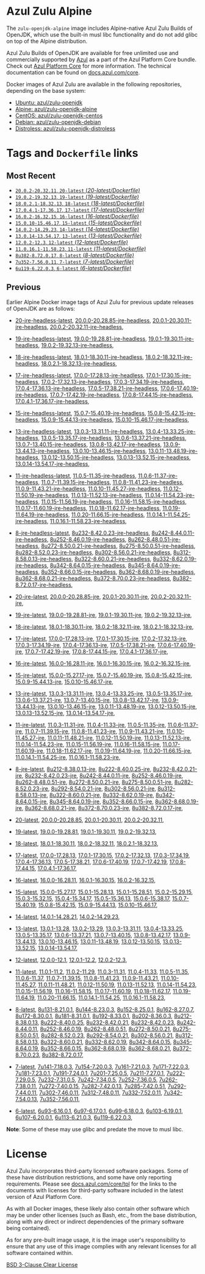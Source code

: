 Azul Zulu Alpine
================

The `zulu-openjdk-alpine` image includes Alpine-native Azul Zulu Builds of OpenJDK, which use the built-in musl libc functionality
and do not add glibc on top of the Alpine distribution.

Azul Zulu Builds of OpenJDK are available for free unlimited use and commercially supported by [Azul][1] as a part of the Azul Platform Core bundle.
Check out [Azul Platform Core][2] for more information. The technical documentation can be found on [docs.azul.com/core][3].

Docker images of Azul Zulu are available in the following repositories, depending on the base system:

  * [Ubuntu: azul/zulu-openjdk][4]
  * [Alpine: azul/zulu-openjdk-alpine][5]
  * [CentOS: azul/zulu-openjdk-centos][6]
  * [Debian: azul/zulu-openjdk-debian][7]
  * [Distroless: azul/zulu-openjdk-distroless][8]

Tags and `Dockerfile` links
===========================

Most Recent
-----------


  * [`20.0.2-20.32.11`, `20-latest` (*20-latest/Dockerfile)*][11]
  * [`19.0.2-19.32.13`, `19-latest` (*19-latest/Dockerfile)*][23]
  * [`18.0.2.1-18.32.13`, `18-latest` (*18-latest/Dockerfile)*][35]
  * [`17.0.4.1-17.36.17`, `17-latest` (*17-latest/Dockerfile)*][47]
  * [`16.0.2-16.32.15`, `16-latest` (*16-latest/Dockerfile)*][80]
  * [`15.0.10-15.46.17`, `15-latest` (*15-latest/Dockerfile)*][88]
  * [`14.0.2-14.29.23`, `14-latest` (*14-latest/Dockerfile)*][112]
  * [`13.0.14-13.54.17`, `13-latest` (*13-latest/Dockerfile)*][115]
  * [`12.0.2-12.3`, `12-latest` (*12-latest/Dockerfile)*][156]
  * [`11.0.16.1-11.58.23`, `11-latest` (*11-latest/Dockerfile)*][160]
  * [`8u382-8.72.0.17`, `8-latest` (*8-latest/Dockerfile)*][222]
  * [`7u352-7.56.0.11`, `7-latest` (*7-latest/Dockerfile)*][295]
  * [`6u119-6.22.0.3`, `6-latest` (*6-latest/Dockerfile)*][318]

Previous
--------

Earlier Alpine Docker image tags of Azul Zulu for previous update releases of OpenJDK are as follows:


  * [20-jre-headless-latest][19],
  [20.0.0-20.28.85-jre-headless][20],
  [20.0.1-20.30.11-jre-headless][21],
  [20.0.2-20.32.11-jre-headless][22],
  
  * [19-jre-headless-latest][31],
  [19.0.0-19.28.81-jre-headless][32],
  [19.0.1-19.30.11-jre-headless][33],
  [19.0.2-19.32.13-jre-headless][34],
  
  * [18-jre-headless-latest][43],
  [18.0.1-18.30.11-jre-headless][44],
  [18.0.2-18.32.11-jre-headless][45],
  [18.0.2.1-18.32.13-jre-headless][46],
  
  * [17-jre-headless-latest][69],
  [17.0.0-17.28.13-jre-headless][70],
  [17.0.1-17.30.15-jre-headless][71],
  [17.0.2-17.32.13-jre-headless][72],
  [17.0.3-17.34.19-jre-headless][73],
  [17.0.4-17.36.13-jre-headless][74],
  [17.0.5-17.38.21-jre-headless][75],
  [17.0.6-17.40.19-jre-headless][76],
  [17.0.7-17.42.19-jre-headless][77],
  [17.0.8-17.44.15-jre-headless][78],
  [17.0.4.1-17.36.17-jre-headless][79],
  
  * [15-jre-headless-latest][107],
  [15.0.7-15.40.19-jre-headless][108],
  [15.0.8-15.42.15-jre-headless][109],
  [15.0.9-15.44.13-jre-headless][110],
  [15.0.10-15.46.17-jre-headless][111],
  
  * [13-jre-headless-latest][143],
  [13.0.3-13.31.11-jre-headless][144],
  [13.0.4-13.33.25-jre-headless][145],
  [13.0.5-13.35.17-jre-headless][146],
  [13.0.6-13.37.21-jre-headless][147],
  [13.0.7-13.40.15-jre-headless][148],
  [13.0.8-13.42.17-jre-headless][149],
  [13.0.9-13.44.13-jre-headless][150],
  [13.0.10-13.46.15-jre-headless][151],
  [13.0.11-13.48.19-jre-headless][152],
  [13.0.12-13.50.15-jre-headless][153],
  [13.0.13-13.52.15-jre-headless][154],
  [13.0.14-13.54.17-jre-headless][155],
  
  * [11-jre-headless-latest][202],
  [11.0.5-11.35-jre-headless][205],
  [11.0.6-11.37-jre-headless][206],
  [11.0.7-11.39.15-jre-headless][207],
  [11.0.8-11.41.23-jre-headless][208],
  [11.0.9-11.43.21-jre-headless][209],
  [11.0.10-11.45.27-jre-headless][210],
  [11.0.12-11.50.19-jre-headless][211],
  [11.0.13-11.52.13-jre-headless][212],
  [11.0.14-11.54.23-jre-headless][213],
  [11.0.15-11.56.19-jre-headless][214],
  [11.0.16-11.58.15-jre-headless][215],
  [11.0.17-11.60.19-jre-headless][216],
  [11.0.18-11.62.17-jre-headless][217],
  [11.0.19-11.64.19-jre-headless][218],
  [11.0.20-11.66.15-jre-headless][219],
  [11.0.14.1-11.54.25-jre-headless][220],
  [11.0.16.1-11.58.23-jre-headless][221],
  
  * [8-jre-headless-latest][276],
  [8u232-8.42.0.23-jre-headless][277],
  [8u242-8.44.0.11-jre-headless][278],
  [8u252-8.46.0.19-jre-headless][279],
  [8u262-8.48.0.51-jre-headless][280],
  [8u272-8.50.0.21-jre-headless][281],
  [8u275-8.50.0.51-jre-headless][282],
  [8u282-8.52.0.23-jre-headless][283],
  [8u302-8.56.0.21-jre-headless][284],
  [8u312-8.58.0.13-jre-headless][285],
  [8u322-8.60.0.21-jre-headless][286],
  [8u332-8.62.0.19-jre-headless][287],
  [8u342-8.64.0.15-jre-headless][288],
  [8u345-8.64.0.19-jre-headless][289],
  [8u352-8.66.0.15-jre-headless][290],
  [8u362-8.68.0.19-jre-headless][291],
  [8u362-8.68.0.21-jre-headless][292],
  [8u372-8.70.0.23-jre-headless][293],
  [8u382-8.72.0.17-jre-headless][294],
  
  * [20-jre-latest][12],
  [20.0.0-20.28.85-jre][16],
  [20.0.1-20.30.11-jre][17],
  [20.0.2-20.32.11-jre][18],
  
  * [19-jre-latest][24],
  [19.0.0-19.28.81-jre][28],
  [19.0.1-19.30.11-jre][29],
  [19.0.2-19.32.13-jre][30],
  
  * [18-jre-latest][36],
  [18.0.1-18.30.11-jre][40],
  [18.0.2-18.32.11-jre][41],
  [18.0.2.1-18.32.13-jre][42],
  
  * [17-jre-latest][48],
  [17.0.0-17.28.13-jre][59],
  [17.0.1-17.30.15-jre][60],
  [17.0.2-17.32.13-jre][61],
  [17.0.3-17.34.19-jre][62],
  [17.0.4-17.36.13-jre][63],
  [17.0.5-17.38.21-jre][64],
  [17.0.6-17.40.19-jre][65],
  [17.0.7-17.42.19-jre][66],
  [17.0.8-17.44.15-jre][67],
  [17.0.4.1-17.36.17-jre][68],
  
  * [16-jre-latest][81],
  [16.0.0-16.28.11-jre][85],
  [16.0.1-16.30.15-jre][86],
  [16.0.2-16.32.15-jre][87],
  
  * [15-jre-latest][89],
  [15.0.0-15.27.17-jre][102],
  [15.0.7-15.40.19-jre][103],
  [15.0.8-15.42.15-jre][104],
  [15.0.9-15.44.13-jre][105],
  [15.0.10-15.46.17-jre][106],
  
  * [13-jre-latest][118],
  [13.0.3-13.31.11-jre][131],
  [13.0.4-13.33.25-jre][132],
  [13.0.5-13.35.17-jre][133],
  [13.0.6-13.37.21-jre][134],
  [13.0.7-13.40.15-jre][135],
  [13.0.8-13.42.17-jre][136],
  [13.0.9-13.44.13-jre][137],
  [13.0.10-13.46.15-jre][138],
  [13.0.11-13.48.19-jre][139],
  [13.0.12-13.50.15-jre][140],
  [13.0.13-13.52.15-jre][141],
  [13.0.14-13.54.17-jre][142],
  
  * [11-jre-latest][167],
  [11.0.3-11.31-jre][182],
  [11.0.4-11.33-jre][183],
  [11.0.5-11.35-jre][184],
  [11.0.6-11.37-jre][185],
  [11.0.7-11.39.15-jre][188],
  [11.0.8-11.41.23-jre][189],
  [11.0.9-11.43.21-jre][190],
  [11.0.10-11.45.27-jre][191],
  [11.0.11-11.48.21-jre][192],
  [11.0.12-11.50.19-jre][193],
  [11.0.13-11.52.13-jre][194],
  [11.0.14-11.54.23-jre][195],
  [11.0.15-11.56.19-jre][196],
  [11.0.16-11.58.15-jre][197],
  [11.0.17-11.60.19-jre][198],
  [11.0.18-11.62.17-jre][199],
  [11.0.19-11.64.19-jre][200],
  [11.0.20-11.66.15-jre][201],
  [11.0.14.1-11.54.25-jre][203],
  [11.0.16.1-11.58.23-jre][204],
  
  * [8-jre-latest][223],
  [8u212-8.38.0.13-jre][254],
  [8u222-8.40.0.25-jre][255],
  [8u232-8.42.0.21-jre][256],
  [8u232-8.42.0.23-jre][257],
  [8u242-8.44.0.11-jre][258],
  [8u252-8.46.0.19-jre][259],
  [8u262-8.48.0.51-jre][260],
  [8u272-8.50.0.21-jre][261],
  [8u275-8.50.0.51-jre][262],
  [8u282-8.52.0.23-jre][263],
  [8u292-8.54.0.21-jre][264],
  [8u302-8.56.0.21-jre][265],
  [8u312-8.58.0.13-jre][266],
  [8u322-8.60.0.21-jre][267],
  [8u332-8.62.0.19-jre][268],
  [8u342-8.64.0.15-jre][269],
  [8u345-8.64.0.19-jre][270],
  [8u352-8.66.0.15-jre][271],
  [8u362-8.68.0.19-jre][272],
  [8u362-8.68.0.21-jre][273],
  [8u372-8.70.0.23-jre][274],
  [8u382-8.72.0.17-jre][275],
  
  * [20-latest][11],
  [20.0.0-20.28.85][13],
  [20.0.1-20.30.11][14],
  [20.0.2-20.32.11][15],
  
  * [19-latest][23],
  [19.0.0-19.28.81][25],
  [19.0.1-19.30.11][26],
  [19.0.2-19.32.13][27],
  
  * [18-latest][35],
  [18.0.1-18.30.11][37],
  [18.0.2-18.32.11][38],
  [18.0.2.1-18.32.13][39],
  
  * [17-latest][47],
  [17.0.0-17.28.13][49],
  [17.0.1-17.30.15][50],
  [17.0.2-17.32.13][51],
  [17.0.3-17.34.19][52],
  [17.0.4-17.36.13][53],
  [17.0.5-17.38.21][54],
  [17.0.6-17.40.19][55],
  [17.0.7-17.42.19][56],
  [17.0.8-17.44.15][57],
  [17.0.4.1-17.36.17][58],
  
  * [16-latest][80],
  [16.0.0-16.28.11][82],
  [16.0.1-16.30.15][83],
  [16.0.2-16.32.15][84],
  
  * [15-latest][88],
  [15.0.0-15.27.17][90],
  [15.0.1-15.28.13][91],
  [15.0.1-15.28.51][92],
  [15.0.2-15.29.15][93],
  [15.0.3-15.32.15][94],
  [15.0.4-15.34.17][95],
  [15.0.5-15.36.13][96],
  [15.0.6-15.38.17][97],
  [15.0.7-15.40.19][98],
  [15.0.8-15.42.15][99],
  [15.0.9-15.44.13][100],
  [15.0.10-15.46.17][101],
  
  * [14-latest][112],
  [14.0.1-14.28.21][113],
  [14.0.2-14.29.23][114],
  
  * [13-latest][115],
  [13.0.1-13.28][116],
  [13.0.2-13.29][117],
  [13.0.3-13.31.11][119],
  [13.0.4-13.33.25][120],
  [13.0.5-13.35.17][121],
  [13.0.6-13.37.21][122],
  [13.0.7-13.40.15][123],
  [13.0.8-13.42.17][124],
  [13.0.9-13.44.13][125],
  [13.0.10-13.46.15][126],
  [13.0.11-13.48.19][127],
  [13.0.12-13.50.15][128],
  [13.0.13-13.52.15][129],
  [13.0.14-13.54.17][130],
  
  * [12-latest][156],
  [12.0.0-12.1][157],
  [12.0.1-12.2][158],
  [12.0.2-12.3][159],
  
  * [11-latest][160],
  [11.0.1-11.2][161],
  [11.0.2-11.29][162],
  [11.0.3-11.31][163],
  [11.0.4-11.33][164],
  [11.0.5-11.35][165],
  [11.0.6-11.37][166],
  [11.0.7-11.39.15][168],
  [11.0.8-11.41.23][169],
  [11.0.9-11.43.21][170],
  [11.0.10-11.45.27][171],
  [11.0.11-11.48.21][172],
  [11.0.12-11.50.19][173],
  [11.0.13-11.52.13][174],
  [11.0.14-11.54.23][175],
  [11.0.15-11.56.19][176],
  [11.0.16-11.58.15][177],
  [11.0.17-11.60.19][178],
  [11.0.18-11.62.17][179],
  [11.0.19-11.64.19][180],
  [11.0.20-11.66.15][181],
  [11.0.14.1-11.54.25][186],
  [11.0.16.1-11.58.23][187],
  
  * [8-latest][222],
  [8u131-8.21.0.1][224],
  [8u144-8.23.0.3][225],
  [8u152-8.25.0.1][226],
  [8u162-8.27.0.7][227],
  [8u172-8.30.0.1][228],
  [8u181-8.31.0.1][229],
  [8u192-8.33.0.1][230],
  [8u202-8.36.0.3][231],
  [8u212-8.38.0.13][232],
  [8u222-8.40.0.25][233],
  [8u232-8.42.0.21][234],
  [8u232-8.42.0.23][235],
  [8u242-8.44.0.11][236],
  [8u252-8.46.0.19][237],
  [8u262-8.48.0.51][238],
  [8u272-8.50.0.21][239],
  [8u275-8.50.0.51][240],
  [8u282-8.52.0.23][241],
  [8u292-8.54.0.21][242],
  [8u302-8.56.0.21][243],
  [8u312-8.58.0.13][244],
  [8u322-8.60.0.21][245],
  [8u332-8.62.0.19][246],
  [8u342-8.64.0.15][247],
  [8u345-8.64.0.19][248],
  [8u352-8.66.0.15][249],
  [8u362-8.68.0.19][250],
  [8u362-8.68.0.21][251],
  [8u372-8.70.0.23][252],
  [8u382-8.72.0.17][253],
  
  * [7-latest][295],
  [7u141-7.18.0.3][296],
  [7u154-7.20.0.3][297],
  [7u161-7.21.0.3][298],
  [7u171-7.22.0.3][299],
  [7u181-7.23.0.1][300],
  [7u191-7.24.0.1][301],
  [7u201-7.25.0.5][302],
  [7u211-7.27.0.1][303],
  [7u222-7.29.0.5][304],
  [7u232-7.31.0.5][305],
  [7u242-7.34.0.5][306],
  [7u252-7.36.0.5][307],
  [7u262-7.38.0.11][308],
  [7u272-7.40.0.15][309],
  [7u282-7.42.0.13][310],
  [7u285-7.42.0.51][311],
  [7u292-7.44.0.11][312],
  [7u302-7.46.0.11][313],
  [7u312-7.48.0.11][314],
  [7u332-7.52.0.11][315],
  [7u342-7.54.0.13][316],
  [7u352-7.56.0.11][317],
  
  * [6-latest][318],
  [6u93-6.16.0.1][319],
  [6u97-6.17.0.1][320],
  [6u99-6.18.0.3][321],
  [6u103-6.19.0.1][322],
  [6u107-6.20.0.1][323],
  [6u113-6.21.0.3][324],
  [6u119-6.22.0.3][325],
  

**Note**: Some of these may use glibc and predate the move to musl libc.

License
=======

Azul Zulu incorporates third-party licensed software packages. Some of these have distribution restrictions, and some have only reporting requirements. Please see [docs.azul.com/core/tpl][9] for the links to the documents with licenses for third-party software included in the latest version of Azul Platform Core.

As with all Docker images, these likely also contain other software which may be under other licenses (such as Bash, etc., from the base distribution, along with any direct or indirect dependencies of the primary software being contained).

As for any pre-built image usage, it is the image user's responsibility to ensure that any use of this image complies with any relevant licenses for all software contained within.

[BSD 3-Clause Clear License][10]

  [1]: https://www.azul.com/
  [2]: https://www.azul.com/products/core/
  [3]: https://docs.azul.com/core/
  [4]: https://hub.docker.com/r/azul/zulu-openjdk
  [5]: https://hub.docker.com/r/azul/zulu-openjdk-alpine
  [6]: https://hub.docker.com/r/azul/zulu-openjdk-centos
  [7]: https://hub.docker.com/r/azul/zulu-openjdk-debian
  [8]: https://hub.docker.com/r/azul/zulu-openjdk-distroless
  [9]: https://docs.azul.com/core/tpl
  [10]: https://github.com/zulu-openjdk/zulu-openjdk/blob/master/LICENSE.txt


  [19]: https://github.com/zulu-openjdk/zulu-openjdk/blob/master/alpine/20-jre-headless-latest/Dockerfile
  [20]: https://github.com/zulu-openjdk/zulu-openjdk/blob/master/alpine/20.0.0-20.28.85-jre-headless/Dockerfile
  [21]: https://github.com/zulu-openjdk/zulu-openjdk/blob/master/alpine/20.0.1-20.30.11-jre-headless/Dockerfile
  [22]: https://github.com/zulu-openjdk/zulu-openjdk/blob/master/alpine/20.0.2-20.32.11-jre-headless/Dockerfile
  
  [31]: https://github.com/zulu-openjdk/zulu-openjdk/blob/master/alpine/19-jre-headless-latest/Dockerfile
  [32]: https://github.com/zulu-openjdk/zulu-openjdk/blob/master/alpine/19.0.0-19.28.81-jre-headless/Dockerfile
  [33]: https://github.com/zulu-openjdk/zulu-openjdk/blob/master/alpine/19.0.1-19.30.11-jre-headless/Dockerfile
  [34]: https://github.com/zulu-openjdk/zulu-openjdk/blob/master/alpine/19.0.2-19.32.13-jre-headless/Dockerfile
  
  [43]: https://github.com/zulu-openjdk/zulu-openjdk/blob/master/alpine/18-jre-headless-latest/Dockerfile
  [44]: https://github.com/zulu-openjdk/zulu-openjdk/blob/master/alpine/18.0.1-18.30.11-jre-headless/Dockerfile
  [45]: https://github.com/zulu-openjdk/zulu-openjdk/blob/master/alpine/18.0.2-18.32.11-jre-headless/Dockerfile
  [46]: https://github.com/zulu-openjdk/zulu-openjdk/blob/master/alpine/18.0.2.1-18.32.13-jre-headless/Dockerfile
  
  [69]: https://github.com/zulu-openjdk/zulu-openjdk/blob/master/alpine/17-jre-headless-latest/Dockerfile
  [70]: https://github.com/zulu-openjdk/zulu-openjdk/blob/master/alpine/17.0.0-17.28.13-jre-headless/Dockerfile
  [71]: https://github.com/zulu-openjdk/zulu-openjdk/blob/master/alpine/17.0.1-17.30.15-jre-headless/Dockerfile
  [72]: https://github.com/zulu-openjdk/zulu-openjdk/blob/master/alpine/17.0.2-17.32.13-jre-headless/Dockerfile
  [73]: https://github.com/zulu-openjdk/zulu-openjdk/blob/master/alpine/17.0.3-17.34.19-jre-headless/Dockerfile
  [74]: https://github.com/zulu-openjdk/zulu-openjdk/blob/master/alpine/17.0.4-17.36.13-jre-headless/Dockerfile
  [75]: https://github.com/zulu-openjdk/zulu-openjdk/blob/master/alpine/17.0.5-17.38.21-jre-headless/Dockerfile
  [76]: https://github.com/zulu-openjdk/zulu-openjdk/blob/master/alpine/17.0.6-17.40.19-jre-headless/Dockerfile
  [77]: https://github.com/zulu-openjdk/zulu-openjdk/blob/master/alpine/17.0.7-17.42.19-jre-headless/Dockerfile
  [78]: https://github.com/zulu-openjdk/zulu-openjdk/blob/master/alpine/17.0.8-17.44.15-jre-headless/Dockerfile
  [79]: https://github.com/zulu-openjdk/zulu-openjdk/blob/master/alpine/17.0.4.1-17.36.17-jre-headless/Dockerfile
  
  [107]: https://github.com/zulu-openjdk/zulu-openjdk/blob/master/alpine/15-jre-headless-latest/Dockerfile
  [108]: https://github.com/zulu-openjdk/zulu-openjdk/blob/master/alpine/15.0.7-15.40.19-jre-headless/Dockerfile
  [109]: https://github.com/zulu-openjdk/zulu-openjdk/blob/master/alpine/15.0.8-15.42.15-jre-headless/Dockerfile
  [110]: https://github.com/zulu-openjdk/zulu-openjdk/blob/master/alpine/15.0.9-15.44.13-jre-headless/Dockerfile
  [111]: https://github.com/zulu-openjdk/zulu-openjdk/blob/master/alpine/15.0.10-15.46.17-jre-headless/Dockerfile
  
  [143]: https://github.com/zulu-openjdk/zulu-openjdk/blob/master/alpine/13-jre-headless-latest/Dockerfile
  [144]: https://github.com/zulu-openjdk/zulu-openjdk/blob/master/alpine/13.0.3-13.31.11-jre-headless/Dockerfile
  [145]: https://github.com/zulu-openjdk/zulu-openjdk/blob/master/alpine/13.0.4-13.33.25-jre-headless/Dockerfile
  [146]: https://github.com/zulu-openjdk/zulu-openjdk/blob/master/alpine/13.0.5-13.35.17-jre-headless/Dockerfile
  [147]: https://github.com/zulu-openjdk/zulu-openjdk/blob/master/alpine/13.0.6-13.37.21-jre-headless/Dockerfile
  [148]: https://github.com/zulu-openjdk/zulu-openjdk/blob/master/alpine/13.0.7-13.40.15-jre-headless/Dockerfile
  [149]: https://github.com/zulu-openjdk/zulu-openjdk/blob/master/alpine/13.0.8-13.42.17-jre-headless/Dockerfile
  [150]: https://github.com/zulu-openjdk/zulu-openjdk/blob/master/alpine/13.0.9-13.44.13-jre-headless/Dockerfile
  [151]: https://github.com/zulu-openjdk/zulu-openjdk/blob/master/alpine/13.0.10-13.46.15-jre-headless/Dockerfile
  [152]: https://github.com/zulu-openjdk/zulu-openjdk/blob/master/alpine/13.0.11-13.48.19-jre-headless/Dockerfile
  [153]: https://github.com/zulu-openjdk/zulu-openjdk/blob/master/alpine/13.0.12-13.50.15-jre-headless/Dockerfile
  [154]: https://github.com/zulu-openjdk/zulu-openjdk/blob/master/alpine/13.0.13-13.52.15-jre-headless/Dockerfile
  [155]: https://github.com/zulu-openjdk/zulu-openjdk/blob/master/alpine/13.0.14-13.54.17-jre-headless/Dockerfile
  
  [202]: https://github.com/zulu-openjdk/zulu-openjdk/blob/master/alpine/11-jre-headless-latest/Dockerfile
  [205]: https://github.com/zulu-openjdk/zulu-openjdk/blob/master/alpine/11.0.5-11.35-jre-headless/Dockerfile
  [206]: https://github.com/zulu-openjdk/zulu-openjdk/blob/master/alpine/11.0.6-11.37-jre-headless/Dockerfile
  [207]: https://github.com/zulu-openjdk/zulu-openjdk/blob/master/alpine/11.0.7-11.39.15-jre-headless/Dockerfile
  [208]: https://github.com/zulu-openjdk/zulu-openjdk/blob/master/alpine/11.0.8-11.41.23-jre-headless/Dockerfile
  [209]: https://github.com/zulu-openjdk/zulu-openjdk/blob/master/alpine/11.0.9-11.43.21-jre-headless/Dockerfile
  [210]: https://github.com/zulu-openjdk/zulu-openjdk/blob/master/alpine/11.0.10-11.45.27-jre-headless/Dockerfile
  [211]: https://github.com/zulu-openjdk/zulu-openjdk/blob/master/alpine/11.0.12-11.50.19-jre-headless/Dockerfile
  [212]: https://github.com/zulu-openjdk/zulu-openjdk/blob/master/alpine/11.0.13-11.52.13-jre-headless/Dockerfile
  [213]: https://github.com/zulu-openjdk/zulu-openjdk/blob/master/alpine/11.0.14-11.54.23-jre-headless/Dockerfile
  [214]: https://github.com/zulu-openjdk/zulu-openjdk/blob/master/alpine/11.0.15-11.56.19-jre-headless/Dockerfile
  [215]: https://github.com/zulu-openjdk/zulu-openjdk/blob/master/alpine/11.0.16-11.58.15-jre-headless/Dockerfile
  [216]: https://github.com/zulu-openjdk/zulu-openjdk/blob/master/alpine/11.0.17-11.60.19-jre-headless/Dockerfile
  [217]: https://github.com/zulu-openjdk/zulu-openjdk/blob/master/alpine/11.0.18-11.62.17-jre-headless/Dockerfile
  [218]: https://github.com/zulu-openjdk/zulu-openjdk/blob/master/alpine/11.0.19-11.64.19-jre-headless/Dockerfile
  [219]: https://github.com/zulu-openjdk/zulu-openjdk/blob/master/alpine/11.0.20-11.66.15-jre-headless/Dockerfile
  [220]: https://github.com/zulu-openjdk/zulu-openjdk/blob/master/alpine/11.0.14.1-11.54.25-jre-headless/Dockerfile
  [221]: https://github.com/zulu-openjdk/zulu-openjdk/blob/master/alpine/11.0.16.1-11.58.23-jre-headless/Dockerfile
  
  [276]: https://github.com/zulu-openjdk/zulu-openjdk/blob/master/alpine/8-jre-headless-latest/Dockerfile
  [277]: https://github.com/zulu-openjdk/zulu-openjdk/blob/master/alpine/8u232-8.42.0.23-jre-headless/Dockerfile
  [278]: https://github.com/zulu-openjdk/zulu-openjdk/blob/master/alpine/8u242-8.44.0.11-jre-headless/Dockerfile
  [279]: https://github.com/zulu-openjdk/zulu-openjdk/blob/master/alpine/8u252-8.46.0.19-jre-headless/Dockerfile
  [280]: https://github.com/zulu-openjdk/zulu-openjdk/blob/master/alpine/8u262-8.48.0.51-jre-headless/Dockerfile
  [281]: https://github.com/zulu-openjdk/zulu-openjdk/blob/master/alpine/8u272-8.50.0.21-jre-headless/Dockerfile
  [282]: https://github.com/zulu-openjdk/zulu-openjdk/blob/master/alpine/8u275-8.50.0.51-jre-headless/Dockerfile
  [283]: https://github.com/zulu-openjdk/zulu-openjdk/blob/master/alpine/8u282-8.52.0.23-jre-headless/Dockerfile
  [284]: https://github.com/zulu-openjdk/zulu-openjdk/blob/master/alpine/8u302-8.56.0.21-jre-headless/Dockerfile
  [285]: https://github.com/zulu-openjdk/zulu-openjdk/blob/master/alpine/8u312-8.58.0.13-jre-headless/Dockerfile
  [286]: https://github.com/zulu-openjdk/zulu-openjdk/blob/master/alpine/8u322-8.60.0.21-jre-headless/Dockerfile
  [287]: https://github.com/zulu-openjdk/zulu-openjdk/blob/master/alpine/8u332-8.62.0.19-jre-headless/Dockerfile
  [288]: https://github.com/zulu-openjdk/zulu-openjdk/blob/master/alpine/8u342-8.64.0.15-jre-headless/Dockerfile
  [289]: https://github.com/zulu-openjdk/zulu-openjdk/blob/master/alpine/8u345-8.64.0.19-jre-headless/Dockerfile
  [290]: https://github.com/zulu-openjdk/zulu-openjdk/blob/master/alpine/8u352-8.66.0.15-jre-headless/Dockerfile
  [291]: https://github.com/zulu-openjdk/zulu-openjdk/blob/master/alpine/8u362-8.68.0.19-jre-headless/Dockerfile
  [292]: https://github.com/zulu-openjdk/zulu-openjdk/blob/master/alpine/8u362-8.68.0.21-jre-headless/Dockerfile
  [293]: https://github.com/zulu-openjdk/zulu-openjdk/blob/master/alpine/8u372-8.70.0.23-jre-headless/Dockerfile
  [294]: https://github.com/zulu-openjdk/zulu-openjdk/blob/master/alpine/8u382-8.72.0.17-jre-headless/Dockerfile
  
  [12]: https://github.com/zulu-openjdk/zulu-openjdk/blob/master/alpine/20-jre-latest/Dockerfile
  [16]: https://github.com/zulu-openjdk/zulu-openjdk/blob/master/alpine/20.0.0-20.28.85-jre/Dockerfile
  [17]: https://github.com/zulu-openjdk/zulu-openjdk/blob/master/alpine/20.0.1-20.30.11-jre/Dockerfile
  [18]: https://github.com/zulu-openjdk/zulu-openjdk/blob/master/alpine/20.0.2-20.32.11-jre/Dockerfile
  
  [24]: https://github.com/zulu-openjdk/zulu-openjdk/blob/master/alpine/19-jre-latest/Dockerfile
  [28]: https://github.com/zulu-openjdk/zulu-openjdk/blob/master/alpine/19.0.0-19.28.81-jre/Dockerfile
  [29]: https://github.com/zulu-openjdk/zulu-openjdk/blob/master/alpine/19.0.1-19.30.11-jre/Dockerfile
  [30]: https://github.com/zulu-openjdk/zulu-openjdk/blob/master/alpine/19.0.2-19.32.13-jre/Dockerfile
  
  [36]: https://github.com/zulu-openjdk/zulu-openjdk/blob/master/alpine/18-jre-latest/Dockerfile
  [40]: https://github.com/zulu-openjdk/zulu-openjdk/blob/master/alpine/18.0.1-18.30.11-jre/Dockerfile
  [41]: https://github.com/zulu-openjdk/zulu-openjdk/blob/master/alpine/18.0.2-18.32.11-jre/Dockerfile
  [42]: https://github.com/zulu-openjdk/zulu-openjdk/blob/master/alpine/18.0.2.1-18.32.13-jre/Dockerfile
  
  [48]: https://github.com/zulu-openjdk/zulu-openjdk/blob/master/alpine/17-jre-latest/Dockerfile
  [59]: https://github.com/zulu-openjdk/zulu-openjdk/blob/master/alpine/17.0.0-17.28.13-jre/Dockerfile
  [60]: https://github.com/zulu-openjdk/zulu-openjdk/blob/master/alpine/17.0.1-17.30.15-jre/Dockerfile
  [61]: https://github.com/zulu-openjdk/zulu-openjdk/blob/master/alpine/17.0.2-17.32.13-jre/Dockerfile
  [62]: https://github.com/zulu-openjdk/zulu-openjdk/blob/master/alpine/17.0.3-17.34.19-jre/Dockerfile
  [63]: https://github.com/zulu-openjdk/zulu-openjdk/blob/master/alpine/17.0.4-17.36.13-jre/Dockerfile
  [64]: https://github.com/zulu-openjdk/zulu-openjdk/blob/master/alpine/17.0.5-17.38.21-jre/Dockerfile
  [65]: https://github.com/zulu-openjdk/zulu-openjdk/blob/master/alpine/17.0.6-17.40.19-jre/Dockerfile
  [66]: https://github.com/zulu-openjdk/zulu-openjdk/blob/master/alpine/17.0.7-17.42.19-jre/Dockerfile
  [67]: https://github.com/zulu-openjdk/zulu-openjdk/blob/master/alpine/17.0.8-17.44.15-jre/Dockerfile
  [68]: https://github.com/zulu-openjdk/zulu-openjdk/blob/master/alpine/17.0.4.1-17.36.17-jre/Dockerfile
  
  [81]: https://github.com/zulu-openjdk/zulu-openjdk/blob/master/alpine/16-jre-latest/Dockerfile
  [85]: https://github.com/zulu-openjdk/zulu-openjdk/blob/master/alpine/16.0.0-16.28.11-jre/Dockerfile
  [86]: https://github.com/zulu-openjdk/zulu-openjdk/blob/master/alpine/16.0.1-16.30.15-jre/Dockerfile
  [87]: https://github.com/zulu-openjdk/zulu-openjdk/blob/master/alpine/16.0.2-16.32.15-jre/Dockerfile
  
  [89]: https://github.com/zulu-openjdk/zulu-openjdk/blob/master/alpine/15-jre-latest/Dockerfile
  [102]: https://github.com/zulu-openjdk/zulu-openjdk/blob/master/alpine/15.0.0-15.27.17-jre/Dockerfile
  [103]: https://github.com/zulu-openjdk/zulu-openjdk/blob/master/alpine/15.0.7-15.40.19-jre/Dockerfile
  [104]: https://github.com/zulu-openjdk/zulu-openjdk/blob/master/alpine/15.0.8-15.42.15-jre/Dockerfile
  [105]: https://github.com/zulu-openjdk/zulu-openjdk/blob/master/alpine/15.0.9-15.44.13-jre/Dockerfile
  [106]: https://github.com/zulu-openjdk/zulu-openjdk/blob/master/alpine/15.0.10-15.46.17-jre/Dockerfile
  
  [118]: https://github.com/zulu-openjdk/zulu-openjdk/blob/master/alpine/13-jre-latest/Dockerfile
  [131]: https://github.com/zulu-openjdk/zulu-openjdk/blob/master/alpine/13.0.3-13.31.11-jre/Dockerfile
  [132]: https://github.com/zulu-openjdk/zulu-openjdk/blob/master/alpine/13.0.4-13.33.25-jre/Dockerfile
  [133]: https://github.com/zulu-openjdk/zulu-openjdk/blob/master/alpine/13.0.5-13.35.17-jre/Dockerfile
  [134]: https://github.com/zulu-openjdk/zulu-openjdk/blob/master/alpine/13.0.6-13.37.21-jre/Dockerfile
  [135]: https://github.com/zulu-openjdk/zulu-openjdk/blob/master/alpine/13.0.7-13.40.15-jre/Dockerfile
  [136]: https://github.com/zulu-openjdk/zulu-openjdk/blob/master/alpine/13.0.8-13.42.17-jre/Dockerfile
  [137]: https://github.com/zulu-openjdk/zulu-openjdk/blob/master/alpine/13.0.9-13.44.13-jre/Dockerfile
  [138]: https://github.com/zulu-openjdk/zulu-openjdk/blob/master/alpine/13.0.10-13.46.15-jre/Dockerfile
  [139]: https://github.com/zulu-openjdk/zulu-openjdk/blob/master/alpine/13.0.11-13.48.19-jre/Dockerfile
  [140]: https://github.com/zulu-openjdk/zulu-openjdk/blob/master/alpine/13.0.12-13.50.15-jre/Dockerfile
  [141]: https://github.com/zulu-openjdk/zulu-openjdk/blob/master/alpine/13.0.13-13.52.15-jre/Dockerfile
  [142]: https://github.com/zulu-openjdk/zulu-openjdk/blob/master/alpine/13.0.14-13.54.17-jre/Dockerfile
  
  [167]: https://github.com/zulu-openjdk/zulu-openjdk/blob/master/alpine/11-jre-latest/Dockerfile
  [182]: https://github.com/zulu-openjdk/zulu-openjdk/blob/master/alpine/11.0.3-11.31-jre/Dockerfile
  [183]: https://github.com/zulu-openjdk/zulu-openjdk/blob/master/alpine/11.0.4-11.33-jre/Dockerfile
  [184]: https://github.com/zulu-openjdk/zulu-openjdk/blob/master/alpine/11.0.5-11.35-jre/Dockerfile
  [185]: https://github.com/zulu-openjdk/zulu-openjdk/blob/master/alpine/11.0.6-11.37-jre/Dockerfile
  [188]: https://github.com/zulu-openjdk/zulu-openjdk/blob/master/alpine/11.0.7-11.39.15-jre/Dockerfile
  [189]: https://github.com/zulu-openjdk/zulu-openjdk/blob/master/alpine/11.0.8-11.41.23-jre/Dockerfile
  [190]: https://github.com/zulu-openjdk/zulu-openjdk/blob/master/alpine/11.0.9-11.43.21-jre/Dockerfile
  [191]: https://github.com/zulu-openjdk/zulu-openjdk/blob/master/alpine/11.0.10-11.45.27-jre/Dockerfile
  [192]: https://github.com/zulu-openjdk/zulu-openjdk/blob/master/alpine/11.0.11-11.48.21-jre/Dockerfile
  [193]: https://github.com/zulu-openjdk/zulu-openjdk/blob/master/alpine/11.0.12-11.50.19-jre/Dockerfile
  [194]: https://github.com/zulu-openjdk/zulu-openjdk/blob/master/alpine/11.0.13-11.52.13-jre/Dockerfile
  [195]: https://github.com/zulu-openjdk/zulu-openjdk/blob/master/alpine/11.0.14-11.54.23-jre/Dockerfile
  [196]: https://github.com/zulu-openjdk/zulu-openjdk/blob/master/alpine/11.0.15-11.56.19-jre/Dockerfile
  [197]: https://github.com/zulu-openjdk/zulu-openjdk/blob/master/alpine/11.0.16-11.58.15-jre/Dockerfile
  [198]: https://github.com/zulu-openjdk/zulu-openjdk/blob/master/alpine/11.0.17-11.60.19-jre/Dockerfile
  [199]: https://github.com/zulu-openjdk/zulu-openjdk/blob/master/alpine/11.0.18-11.62.17-jre/Dockerfile
  [200]: https://github.com/zulu-openjdk/zulu-openjdk/blob/master/alpine/11.0.19-11.64.19-jre/Dockerfile
  [201]: https://github.com/zulu-openjdk/zulu-openjdk/blob/master/alpine/11.0.20-11.66.15-jre/Dockerfile
  [203]: https://github.com/zulu-openjdk/zulu-openjdk/blob/master/alpine/11.0.14.1-11.54.25-jre/Dockerfile
  [204]: https://github.com/zulu-openjdk/zulu-openjdk/blob/master/alpine/11.0.16.1-11.58.23-jre/Dockerfile
  
  [223]: https://github.com/zulu-openjdk/zulu-openjdk/blob/master/alpine/8-jre-latest/Dockerfile
  [254]: https://github.com/zulu-openjdk/zulu-openjdk/blob/master/alpine/8u212-8.38.0.13-jre/Dockerfile
  [255]: https://github.com/zulu-openjdk/zulu-openjdk/blob/master/alpine/8u222-8.40.0.25-jre/Dockerfile
  [256]: https://github.com/zulu-openjdk/zulu-openjdk/blob/master/alpine/8u232-8.42.0.21-jre/Dockerfile
  [257]: https://github.com/zulu-openjdk/zulu-openjdk/blob/master/alpine/8u232-8.42.0.23-jre/Dockerfile
  [258]: https://github.com/zulu-openjdk/zulu-openjdk/blob/master/alpine/8u242-8.44.0.11-jre/Dockerfile
  [259]: https://github.com/zulu-openjdk/zulu-openjdk/blob/master/alpine/8u252-8.46.0.19-jre/Dockerfile
  [260]: https://github.com/zulu-openjdk/zulu-openjdk/blob/master/alpine/8u262-8.48.0.51-jre/Dockerfile
  [261]: https://github.com/zulu-openjdk/zulu-openjdk/blob/master/alpine/8u272-8.50.0.21-jre/Dockerfile
  [262]: https://github.com/zulu-openjdk/zulu-openjdk/blob/master/alpine/8u275-8.50.0.51-jre/Dockerfile
  [263]: https://github.com/zulu-openjdk/zulu-openjdk/blob/master/alpine/8u282-8.52.0.23-jre/Dockerfile
  [264]: https://github.com/zulu-openjdk/zulu-openjdk/blob/master/alpine/8u292-8.54.0.21-jre/Dockerfile
  [265]: https://github.com/zulu-openjdk/zulu-openjdk/blob/master/alpine/8u302-8.56.0.21-jre/Dockerfile
  [266]: https://github.com/zulu-openjdk/zulu-openjdk/blob/master/alpine/8u312-8.58.0.13-jre/Dockerfile
  [267]: https://github.com/zulu-openjdk/zulu-openjdk/blob/master/alpine/8u322-8.60.0.21-jre/Dockerfile
  [268]: https://github.com/zulu-openjdk/zulu-openjdk/blob/master/alpine/8u332-8.62.0.19-jre/Dockerfile
  [269]: https://github.com/zulu-openjdk/zulu-openjdk/blob/master/alpine/8u342-8.64.0.15-jre/Dockerfile
  [270]: https://github.com/zulu-openjdk/zulu-openjdk/blob/master/alpine/8u345-8.64.0.19-jre/Dockerfile
  [271]: https://github.com/zulu-openjdk/zulu-openjdk/blob/master/alpine/8u352-8.66.0.15-jre/Dockerfile
  [272]: https://github.com/zulu-openjdk/zulu-openjdk/blob/master/alpine/8u362-8.68.0.19-jre/Dockerfile
  [273]: https://github.com/zulu-openjdk/zulu-openjdk/blob/master/alpine/8u362-8.68.0.21-jre/Dockerfile
  [274]: https://github.com/zulu-openjdk/zulu-openjdk/blob/master/alpine/8u372-8.70.0.23-jre/Dockerfile
  [275]: https://github.com/zulu-openjdk/zulu-openjdk/blob/master/alpine/8u382-8.72.0.17-jre/Dockerfile
  
  [11]: https://github.com/zulu-openjdk/zulu-openjdk/blob/master/alpine/20-latest/Dockerfile
  [13]: https://github.com/zulu-openjdk/zulu-openjdk/blob/master/alpine/20.0.0-20.28.85/Dockerfile
  [14]: https://github.com/zulu-openjdk/zulu-openjdk/blob/master/alpine/20.0.1-20.30.11/Dockerfile
  [15]: https://github.com/zulu-openjdk/zulu-openjdk/blob/master/alpine/20.0.2-20.32.11/Dockerfile
  
  [23]: https://github.com/zulu-openjdk/zulu-openjdk/blob/master/alpine/19-latest/Dockerfile
  [25]: https://github.com/zulu-openjdk/zulu-openjdk/blob/master/alpine/19.0.0-19.28.81/Dockerfile
  [26]: https://github.com/zulu-openjdk/zulu-openjdk/blob/master/alpine/19.0.1-19.30.11/Dockerfile
  [27]: https://github.com/zulu-openjdk/zulu-openjdk/blob/master/alpine/19.0.2-19.32.13/Dockerfile
  
  [35]: https://github.com/zulu-openjdk/zulu-openjdk/blob/master/alpine/18-latest/Dockerfile
  [37]: https://github.com/zulu-openjdk/zulu-openjdk/blob/master/alpine/18.0.1-18.30.11/Dockerfile
  [38]: https://github.com/zulu-openjdk/zulu-openjdk/blob/master/alpine/18.0.2-18.32.11/Dockerfile
  [39]: https://github.com/zulu-openjdk/zulu-openjdk/blob/master/alpine/18.0.2.1-18.32.13/Dockerfile
  
  [47]: https://github.com/zulu-openjdk/zulu-openjdk/blob/master/alpine/17-latest/Dockerfile
  [49]: https://github.com/zulu-openjdk/zulu-openjdk/blob/master/alpine/17.0.0-17.28.13/Dockerfile
  [50]: https://github.com/zulu-openjdk/zulu-openjdk/blob/master/alpine/17.0.1-17.30.15/Dockerfile
  [51]: https://github.com/zulu-openjdk/zulu-openjdk/blob/master/alpine/17.0.2-17.32.13/Dockerfile
  [52]: https://github.com/zulu-openjdk/zulu-openjdk/blob/master/alpine/17.0.3-17.34.19/Dockerfile
  [53]: https://github.com/zulu-openjdk/zulu-openjdk/blob/master/alpine/17.0.4-17.36.13/Dockerfile
  [54]: https://github.com/zulu-openjdk/zulu-openjdk/blob/master/alpine/17.0.5-17.38.21/Dockerfile
  [55]: https://github.com/zulu-openjdk/zulu-openjdk/blob/master/alpine/17.0.6-17.40.19/Dockerfile
  [56]: https://github.com/zulu-openjdk/zulu-openjdk/blob/master/alpine/17.0.7-17.42.19/Dockerfile
  [57]: https://github.com/zulu-openjdk/zulu-openjdk/blob/master/alpine/17.0.8-17.44.15/Dockerfile
  [58]: https://github.com/zulu-openjdk/zulu-openjdk/blob/master/alpine/17.0.4.1-17.36.17/Dockerfile
  
  [80]: https://github.com/zulu-openjdk/zulu-openjdk/blob/master/alpine/16-latest/Dockerfile
  [82]: https://github.com/zulu-openjdk/zulu-openjdk/blob/master/alpine/16.0.0-16.28.11/Dockerfile
  [83]: https://github.com/zulu-openjdk/zulu-openjdk/blob/master/alpine/16.0.1-16.30.15/Dockerfile
  [84]: https://github.com/zulu-openjdk/zulu-openjdk/blob/master/alpine/16.0.2-16.32.15/Dockerfile
  
  [88]: https://github.com/zulu-openjdk/zulu-openjdk/blob/master/alpine/15-latest/Dockerfile
  [90]: https://github.com/zulu-openjdk/zulu-openjdk/blob/master/alpine/15.0.0-15.27.17/Dockerfile
  [91]: https://github.com/zulu-openjdk/zulu-openjdk/blob/master/alpine/15.0.1-15.28.13/Dockerfile
  [92]: https://github.com/zulu-openjdk/zulu-openjdk/blob/master/alpine/15.0.1-15.28.51/Dockerfile
  [93]: https://github.com/zulu-openjdk/zulu-openjdk/blob/master/alpine/15.0.2-15.29.15/Dockerfile
  [94]: https://github.com/zulu-openjdk/zulu-openjdk/blob/master/alpine/15.0.3-15.32.15/Dockerfile
  [95]: https://github.com/zulu-openjdk/zulu-openjdk/blob/master/alpine/15.0.4-15.34.17/Dockerfile
  [96]: https://github.com/zulu-openjdk/zulu-openjdk/blob/master/alpine/15.0.5-15.36.13/Dockerfile
  [97]: https://github.com/zulu-openjdk/zulu-openjdk/blob/master/alpine/15.0.6-15.38.17/Dockerfile
  [98]: https://github.com/zulu-openjdk/zulu-openjdk/blob/master/alpine/15.0.7-15.40.19/Dockerfile
  [99]: https://github.com/zulu-openjdk/zulu-openjdk/blob/master/alpine/15.0.8-15.42.15/Dockerfile
  [100]: https://github.com/zulu-openjdk/zulu-openjdk/blob/master/alpine/15.0.9-15.44.13/Dockerfile
  [101]: https://github.com/zulu-openjdk/zulu-openjdk/blob/master/alpine/15.0.10-15.46.17/Dockerfile
  
  [112]: https://github.com/zulu-openjdk/zulu-openjdk/blob/master/alpine/14-latest/Dockerfile
  [113]: https://github.com/zulu-openjdk/zulu-openjdk/blob/master/alpine/14.0.1-14.28.21/Dockerfile
  [114]: https://github.com/zulu-openjdk/zulu-openjdk/blob/master/alpine/14.0.2-14.29.23/Dockerfile
  
  [115]: https://github.com/zulu-openjdk/zulu-openjdk/blob/master/alpine/13-latest/Dockerfile
  [116]: https://github.com/zulu-openjdk/zulu-openjdk/blob/master/alpine/13.0.1-13.28/Dockerfile
  [117]: https://github.com/zulu-openjdk/zulu-openjdk/blob/master/alpine/13.0.2-13.29/Dockerfile
  [119]: https://github.com/zulu-openjdk/zulu-openjdk/blob/master/alpine/13.0.3-13.31.11/Dockerfile
  [120]: https://github.com/zulu-openjdk/zulu-openjdk/blob/master/alpine/13.0.4-13.33.25/Dockerfile
  [121]: https://github.com/zulu-openjdk/zulu-openjdk/blob/master/alpine/13.0.5-13.35.17/Dockerfile
  [122]: https://github.com/zulu-openjdk/zulu-openjdk/blob/master/alpine/13.0.6-13.37.21/Dockerfile
  [123]: https://github.com/zulu-openjdk/zulu-openjdk/blob/master/alpine/13.0.7-13.40.15/Dockerfile
  [124]: https://github.com/zulu-openjdk/zulu-openjdk/blob/master/alpine/13.0.8-13.42.17/Dockerfile
  [125]: https://github.com/zulu-openjdk/zulu-openjdk/blob/master/alpine/13.0.9-13.44.13/Dockerfile
  [126]: https://github.com/zulu-openjdk/zulu-openjdk/blob/master/alpine/13.0.10-13.46.15/Dockerfile
  [127]: https://github.com/zulu-openjdk/zulu-openjdk/blob/master/alpine/13.0.11-13.48.19/Dockerfile
  [128]: https://github.com/zulu-openjdk/zulu-openjdk/blob/master/alpine/13.0.12-13.50.15/Dockerfile
  [129]: https://github.com/zulu-openjdk/zulu-openjdk/blob/master/alpine/13.0.13-13.52.15/Dockerfile
  [130]: https://github.com/zulu-openjdk/zulu-openjdk/blob/master/alpine/13.0.14-13.54.17/Dockerfile
  
  [156]: https://github.com/zulu-openjdk/zulu-openjdk/blob/master/alpine/12-latest/Dockerfile
  [157]: https://github.com/zulu-openjdk/zulu-openjdk/blob/master/alpine/12.0.0-12.1/Dockerfile
  [158]: https://github.com/zulu-openjdk/zulu-openjdk/blob/master/alpine/12.0.1-12.2/Dockerfile
  [159]: https://github.com/zulu-openjdk/zulu-openjdk/blob/master/alpine/12.0.2-12.3/Dockerfile
  
  [160]: https://github.com/zulu-openjdk/zulu-openjdk/blob/master/alpine/11-latest/Dockerfile
  [161]: https://github.com/zulu-openjdk/zulu-openjdk/blob/master/alpine/11.0.1-11.2/Dockerfile
  [162]: https://github.com/zulu-openjdk/zulu-openjdk/blob/master/alpine/11.0.2-11.29/Dockerfile
  [163]: https://github.com/zulu-openjdk/zulu-openjdk/blob/master/alpine/11.0.3-11.31/Dockerfile
  [164]: https://github.com/zulu-openjdk/zulu-openjdk/blob/master/alpine/11.0.4-11.33/Dockerfile
  [165]: https://github.com/zulu-openjdk/zulu-openjdk/blob/master/alpine/11.0.5-11.35/Dockerfile
  [166]: https://github.com/zulu-openjdk/zulu-openjdk/blob/master/alpine/11.0.6-11.37/Dockerfile
  [168]: https://github.com/zulu-openjdk/zulu-openjdk/blob/master/alpine/11.0.7-11.39.15/Dockerfile
  [169]: https://github.com/zulu-openjdk/zulu-openjdk/blob/master/alpine/11.0.8-11.41.23/Dockerfile
  [170]: https://github.com/zulu-openjdk/zulu-openjdk/blob/master/alpine/11.0.9-11.43.21/Dockerfile
  [171]: https://github.com/zulu-openjdk/zulu-openjdk/blob/master/alpine/11.0.10-11.45.27/Dockerfile
  [172]: https://github.com/zulu-openjdk/zulu-openjdk/blob/master/alpine/11.0.11-11.48.21/Dockerfile
  [173]: https://github.com/zulu-openjdk/zulu-openjdk/blob/master/alpine/11.0.12-11.50.19/Dockerfile
  [174]: https://github.com/zulu-openjdk/zulu-openjdk/blob/master/alpine/11.0.13-11.52.13/Dockerfile
  [175]: https://github.com/zulu-openjdk/zulu-openjdk/blob/master/alpine/11.0.14-11.54.23/Dockerfile
  [176]: https://github.com/zulu-openjdk/zulu-openjdk/blob/master/alpine/11.0.15-11.56.19/Dockerfile
  [177]: https://github.com/zulu-openjdk/zulu-openjdk/blob/master/alpine/11.0.16-11.58.15/Dockerfile
  [178]: https://github.com/zulu-openjdk/zulu-openjdk/blob/master/alpine/11.0.17-11.60.19/Dockerfile
  [179]: https://github.com/zulu-openjdk/zulu-openjdk/blob/master/alpine/11.0.18-11.62.17/Dockerfile
  [180]: https://github.com/zulu-openjdk/zulu-openjdk/blob/master/alpine/11.0.19-11.64.19/Dockerfile
  [181]: https://github.com/zulu-openjdk/zulu-openjdk/blob/master/alpine/11.0.20-11.66.15/Dockerfile
  [186]: https://github.com/zulu-openjdk/zulu-openjdk/blob/master/alpine/11.0.14.1-11.54.25/Dockerfile
  [187]: https://github.com/zulu-openjdk/zulu-openjdk/blob/master/alpine/11.0.16.1-11.58.23/Dockerfile
  
  [222]: https://github.com/zulu-openjdk/zulu-openjdk/blob/master/alpine/8-latest/Dockerfile
  [224]: https://github.com/zulu-openjdk/zulu-openjdk/blob/master/alpine/8u131-8.21.0.1/Dockerfile
  [225]: https://github.com/zulu-openjdk/zulu-openjdk/blob/master/alpine/8u144-8.23.0.3/Dockerfile
  [226]: https://github.com/zulu-openjdk/zulu-openjdk/blob/master/alpine/8u152-8.25.0.1/Dockerfile
  [227]: https://github.com/zulu-openjdk/zulu-openjdk/blob/master/alpine/8u162-8.27.0.7/Dockerfile
  [228]: https://github.com/zulu-openjdk/zulu-openjdk/blob/master/alpine/8u172-8.30.0.1/Dockerfile
  [229]: https://github.com/zulu-openjdk/zulu-openjdk/blob/master/alpine/8u181-8.31.0.1/Dockerfile
  [230]: https://github.com/zulu-openjdk/zulu-openjdk/blob/master/alpine/8u192-8.33.0.1/Dockerfile
  [231]: https://github.com/zulu-openjdk/zulu-openjdk/blob/master/alpine/8u202-8.36.0.3/Dockerfile
  [232]: https://github.com/zulu-openjdk/zulu-openjdk/blob/master/alpine/8u212-8.38.0.13/Dockerfile
  [233]: https://github.com/zulu-openjdk/zulu-openjdk/blob/master/alpine/8u222-8.40.0.25/Dockerfile
  [234]: https://github.com/zulu-openjdk/zulu-openjdk/blob/master/alpine/8u232-8.42.0.21/Dockerfile
  [235]: https://github.com/zulu-openjdk/zulu-openjdk/blob/master/alpine/8u232-8.42.0.23/Dockerfile
  [236]: https://github.com/zulu-openjdk/zulu-openjdk/blob/master/alpine/8u242-8.44.0.11/Dockerfile
  [237]: https://github.com/zulu-openjdk/zulu-openjdk/blob/master/alpine/8u252-8.46.0.19/Dockerfile
  [238]: https://github.com/zulu-openjdk/zulu-openjdk/blob/master/alpine/8u262-8.48.0.51/Dockerfile
  [239]: https://github.com/zulu-openjdk/zulu-openjdk/blob/master/alpine/8u272-8.50.0.21/Dockerfile
  [240]: https://github.com/zulu-openjdk/zulu-openjdk/blob/master/alpine/8u275-8.50.0.51/Dockerfile
  [241]: https://github.com/zulu-openjdk/zulu-openjdk/blob/master/alpine/8u282-8.52.0.23/Dockerfile
  [242]: https://github.com/zulu-openjdk/zulu-openjdk/blob/master/alpine/8u292-8.54.0.21/Dockerfile
  [243]: https://github.com/zulu-openjdk/zulu-openjdk/blob/master/alpine/8u302-8.56.0.21/Dockerfile
  [244]: https://github.com/zulu-openjdk/zulu-openjdk/blob/master/alpine/8u312-8.58.0.13/Dockerfile
  [245]: https://github.com/zulu-openjdk/zulu-openjdk/blob/master/alpine/8u322-8.60.0.21/Dockerfile
  [246]: https://github.com/zulu-openjdk/zulu-openjdk/blob/master/alpine/8u332-8.62.0.19/Dockerfile
  [247]: https://github.com/zulu-openjdk/zulu-openjdk/blob/master/alpine/8u342-8.64.0.15/Dockerfile
  [248]: https://github.com/zulu-openjdk/zulu-openjdk/blob/master/alpine/8u345-8.64.0.19/Dockerfile
  [249]: https://github.com/zulu-openjdk/zulu-openjdk/blob/master/alpine/8u352-8.66.0.15/Dockerfile
  [250]: https://github.com/zulu-openjdk/zulu-openjdk/blob/master/alpine/8u362-8.68.0.19/Dockerfile
  [251]: https://github.com/zulu-openjdk/zulu-openjdk/blob/master/alpine/8u362-8.68.0.21/Dockerfile
  [252]: https://github.com/zulu-openjdk/zulu-openjdk/blob/master/alpine/8u372-8.70.0.23/Dockerfile
  [253]: https://github.com/zulu-openjdk/zulu-openjdk/blob/master/alpine/8u382-8.72.0.17/Dockerfile
  
  [295]: https://github.com/zulu-openjdk/zulu-openjdk/blob/master/alpine/7-latest/Dockerfile
  [296]: https://github.com/zulu-openjdk/zulu-openjdk/blob/master/alpine/7u141-7.18.0.3/Dockerfile
  [297]: https://github.com/zulu-openjdk/zulu-openjdk/blob/master/alpine/7u154-7.20.0.3/Dockerfile
  [298]: https://github.com/zulu-openjdk/zulu-openjdk/blob/master/alpine/7u161-7.21.0.3/Dockerfile
  [299]: https://github.com/zulu-openjdk/zulu-openjdk/blob/master/alpine/7u171-7.22.0.3/Dockerfile
  [300]: https://github.com/zulu-openjdk/zulu-openjdk/blob/master/alpine/7u181-7.23.0.1/Dockerfile
  [301]: https://github.com/zulu-openjdk/zulu-openjdk/blob/master/alpine/7u191-7.24.0.1/Dockerfile
  [302]: https://github.com/zulu-openjdk/zulu-openjdk/blob/master/alpine/7u201-7.25.0.5/Dockerfile
  [303]: https://github.com/zulu-openjdk/zulu-openjdk/blob/master/alpine/7u211-7.27.0.1/Dockerfile
  [304]: https://github.com/zulu-openjdk/zulu-openjdk/blob/master/alpine/7u222-7.29.0.5/Dockerfile
  [305]: https://github.com/zulu-openjdk/zulu-openjdk/blob/master/alpine/7u232-7.31.0.5/Dockerfile
  [306]: https://github.com/zulu-openjdk/zulu-openjdk/blob/master/alpine/7u242-7.34.0.5/Dockerfile
  [307]: https://github.com/zulu-openjdk/zulu-openjdk/blob/master/alpine/7u252-7.36.0.5/Dockerfile
  [308]: https://github.com/zulu-openjdk/zulu-openjdk/blob/master/alpine/7u262-7.38.0.11/Dockerfile
  [309]: https://github.com/zulu-openjdk/zulu-openjdk/blob/master/alpine/7u272-7.40.0.15/Dockerfile
  [310]: https://github.com/zulu-openjdk/zulu-openjdk/blob/master/alpine/7u282-7.42.0.13/Dockerfile
  [311]: https://github.com/zulu-openjdk/zulu-openjdk/blob/master/alpine/7u285-7.42.0.51/Dockerfile
  [312]: https://github.com/zulu-openjdk/zulu-openjdk/blob/master/alpine/7u292-7.44.0.11/Dockerfile
  [313]: https://github.com/zulu-openjdk/zulu-openjdk/blob/master/alpine/7u302-7.46.0.11/Dockerfile
  [314]: https://github.com/zulu-openjdk/zulu-openjdk/blob/master/alpine/7u312-7.48.0.11/Dockerfile
  [315]: https://github.com/zulu-openjdk/zulu-openjdk/blob/master/alpine/7u332-7.52.0.11/Dockerfile
  [316]: https://github.com/zulu-openjdk/zulu-openjdk/blob/master/alpine/7u342-7.54.0.13/Dockerfile
  [317]: https://github.com/zulu-openjdk/zulu-openjdk/blob/master/alpine/7u352-7.56.0.11/Dockerfile
  
  [318]: https://github.com/zulu-openjdk/zulu-openjdk/blob/master/alpine/6-latest/Dockerfile
  [319]: https://github.com/zulu-openjdk/zulu-openjdk/blob/master/alpine/6u93-6.16.0.1/Dockerfile
  [320]: https://github.com/zulu-openjdk/zulu-openjdk/blob/master/alpine/6u97-6.17.0.1/Dockerfile
  [321]: https://github.com/zulu-openjdk/zulu-openjdk/blob/master/alpine/6u99-6.18.0.3/Dockerfile
  [322]: https://github.com/zulu-openjdk/zulu-openjdk/blob/master/alpine/6u103-6.19.0.1/Dockerfile
  [323]: https://github.com/zulu-openjdk/zulu-openjdk/blob/master/alpine/6u107-6.20.0.1/Dockerfile
  [324]: https://github.com/zulu-openjdk/zulu-openjdk/blob/master/alpine/6u113-6.21.0.3/Dockerfile
  [325]: https://github.com/zulu-openjdk/zulu-openjdk/blob/master/alpine/6u119-6.22.0.3/Dockerfile
  
